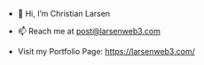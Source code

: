 - 👋  Hi, I’m Christian Larsen


- 📫 Reach me at post@larsenweb3.com
- Visit my Portfolio Page: https://larsenweb3.com/


